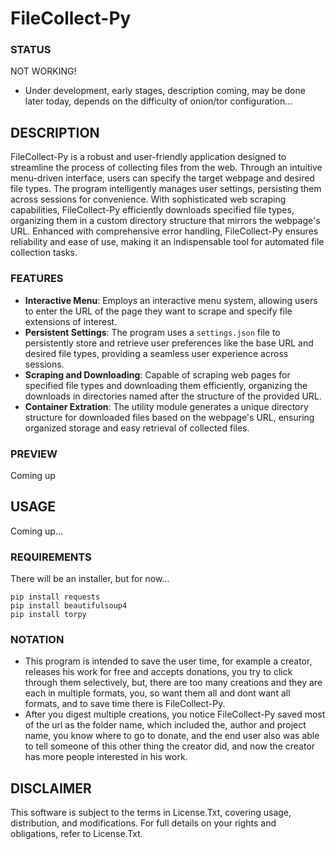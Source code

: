 # FileCollect-Py

### STATUS
NOT WORKING!
- Under development, early stages, description coming, may be done later today, depends on the difficulty of onion/tor configuration...

## DESCRIPTION
FileCollect-Py is a robust and user-friendly application designed to streamline the process of collecting files from the web. Through an intuitive menu-driven interface, users can specify the target webpage and desired file types. The program intelligently manages user settings, persisting them across sessions for convenience. With sophisticated web scraping capabilities, FileCollect-Py efficiently downloads specified file types, organizing them in a custom directory structure that mirrors the webpage's URL. Enhanced with comprehensive error handling, FileCollect-Py ensures reliability and ease of use, making it an indispensable tool for automated file collection tasks.

### FEATURES
- **Interactive Menu**: Employs an interactive menu system, allowing users to enter the URL of the page they want to scrape and specify file extensions of interest.
- **Persistent Settings**: The program uses a `settings.json` file to persistently store and retrieve user preferences like the base URL and desired file types, providing a seamless user experience across sessions.
- **Scraping and Downloading**: Capable of scraping web pages for specified file types and downloading them efficiently, organizing the downloads in directories named after the structure of the provided URL.
- **Container Extration**: The utility module generates a unique directory structure for downloaded files based on the webpage's URL, ensuring organized storage and easy retrieval of collected files.

### PREVIEW
Coming up

## USAGE
Coming up...

### REQUIREMENTS
There will be an installer, but for now...
```
pip install requests
pip install beautifulsoup4
pip install torpy
```

### NOTATION
- This program is intended to save the user time, for example a creator, releases his work for free and accepts donations, you try to click through them selectively, but, there are too many creations and they are each in multiple formats, you, so want them all and dont want all formats, and to save time there is FileCollect-Py.
- After you digest multiple creations, you notice FileCollect-Py saved most of the url as the folder name, which included the, author and project name, you know where to go to donate, and the end user also was able to tell someone of this other thing the creator did, and now the creator has more people interested in his work. 

## DISCLAIMER
This software is subject to the terms in License.Txt, covering usage, distribution, and modifications. For full details on your rights and obligations, refer to License.Txt.
